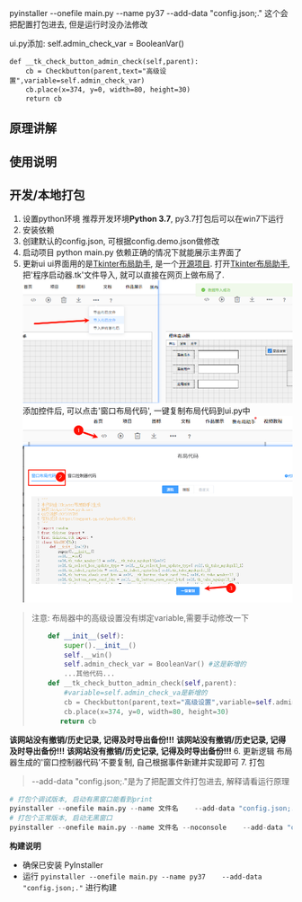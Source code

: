 pyinstaller --onefile main.py --name py37    --add-data "config.json;."
这个会把配置打包进去, 但是运行时没办法修改


ui.py添加:
self.admin_check_var = BooleanVar()

    def __tk_check_button_admin_check(self,parent):
        cb = Checkbutton(parent,text="高级设置",variable=self.admin_check_var)
        cb.place(x=374, y=0, width=80, height=30)
        return cb
## 原理讲解

## 使用说明

## 开发/本地打包

1. 设置python环境
推荐开发环境**Python 3.7**, py3.7打包后可以在win7下运行
2. 安装依赖
3. 创建默认的config.json, 可根据config.demo.json做修改
4. 启动项目
python main.py
依赖正确的情况下就能展示主界面了
5. 更新ui
ui界面用的是[Tkinter布局助手](https://www.pytk.net/), 是一个[开源项目](https://github.com/iamxcd/tkinter-helper).
打开[Tkinter布局助手](https://www.pytk.net/), 把'程序启动器.tk'文件导入, 就可以直接在网页上做布局了.
![](./images/tk-helper01.png)
添加控件后, 可以点击'窗口布局代码', 一键复制布局代码到ui.py中
![](./images/tk-helper02.png)
> 注意:
布局器中的高级设置没有绑定variable,需要手动修改一下
> ```python
>     def __init__(self):
>         super().__init__()
>         self.__win()
>         self.admin_check_var = BooleanVar() #这是新增的
>         ...其他代码...
>     def __tk_check_button_admin_check(self,parent):
>         #variable=self.admin_check_va是新增的
>         cb = Checkbutton(parent,text="高级设置",variable=self.admin_check_var)
>         cb.place(x=374, y=0, width=80, height=30)
>        return cb
> ```
**该网站没有撤销/历史记录, 记得及时导出备份!!!**
**该网站没有撤销/历史记录, 记得及时导出备份!!!**
**该网站没有撤销/历史记录, 记得及时导出备份!!!**
6. 更新逻辑
布局器生成的'窗口控制器代码'不要复制, 自己根据事件新建并实现即可
7. 打包
> --add-data "config.json;."是为了把配置文件打包进去, 解释请看运行原理
```python
# 打包个调试版本, 启动有黑窗口能看到print
pyinstaller --onefile main.py --name 文件名    --add-data "config.json;."
# 打包个正常版本, 启动无黑窗口
pyinstaller --onefile main.py --name 文件名 --noconsole    --add-data "config.json;."

```


**构建说明**
- 确保已安装 PyInstaller
- 运行 `pyinstaller --onefile main.py --name py37    --add-data "config.json;."` 进行构建